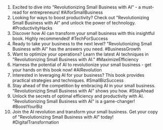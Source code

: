 1. Excited to dive into "Revolutionizing Small Business with AI" - a must-read for entrepreneurs! #AIforSmallBusiness
2. Looking for ways to boost productivity? Check out "Revolutionizing Small Business with AI" and unlock the power of technology. #ProductivityHacks
3. Discover how AI can transform your small business with this insightful book. Highly recommended! #TechForSuccess
4. Ready to take your business to the next level? "Revolutionizing Small Business with AI" has the answers you need. #BusinessGrowth
5. Want to optimize your operations? Learn the latest AI techniques in "Revolutionizing Small Business with AI." #MaximizeEfficiency
6. Harness the potential of AI to revolutionize your small business - get your hands on this book now! #AIRevolution
7. Interested in leveraging AI for your business? This book provides practical strategies and techniques. #SmallBizSuccess
8. Stay ahead of the competition by embracing AI in your small business. "Revolutionizing Small Business with AI" shows you how. #StayAhead
9. Unlock the secrets of optimal efficiency and productivity with AI. "Revolutionizing Small Business with AI" is a game-changer! #BoostYourBiz
10. Join the AI revolution and transform your small business. Get your copy of "Revolutionizing Small Business with AI" today! #DigitalTransformation
